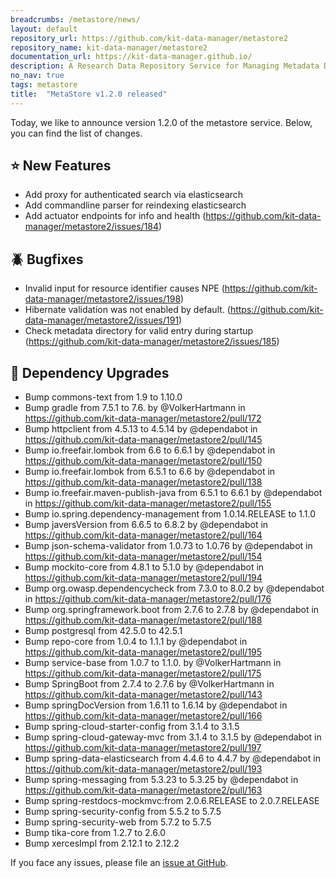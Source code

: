 ```yaml
---
breadcrumbs: /metastore/news/
layout: default
repository_url: https://github.com/kit-data-manager/metastore2
repository_name: kit-data-manager/metastore2
documentation_url: https://kit-data-manager.github.io/
description: A Research Data Repository Service for Managing Metadata Documents based on JSON or XML.
no_nav: true
tags: metastore
title:  "MetaStore v1.2.0 released"
---
```


Today, we like to announce version 1.2.0 of the metastore service. Below, you can find the list of changes. 

##  :star: New Features
* Add proxy for authenticated search via elasticsearch
* Add commandline parser for reindexing elasticsearch
* Add actuator endpoints for info and health (https://github.com/kit-data-manager/metastore2/issues/184)
 
## :beetle: Bugfixes
* Invalid input for resource identifier causes NPE (https://github.com/kit-data-manager/metastore2/issues/198)
* Hibernate validation was not enabled by default. (https://github.com/kit-data-manager/metastore2/issues/191)
* Check metadata directory for valid entry during startup (https://github.com/kit-data-manager/metastore2/issues/185)

## :hammer: Dependency Upgrades
* Bump commons-text from 1.9 to 1.10.0
* Bump gradle from 7.5.1 to 7.6. by @VolkerHartmann in https://github.com/kit-data-manager/metastore2/pull/172
* Bump httpclient from 4.5.13 to 4.5.14 by @dependabot in https://github.com/kit-data-manager/metastore2/pull/145
* Bump io.freefair.lombok from 6.6 to 6.6.1 by @dependabot in https://github.com/kit-data-manager/metastore2/pull/150
* Bump io.freefair.lombok from 6.5.1 to 6.6 by @dependabot in https://github.com/kit-data-manager/metastore2/pull/138
* Bump io.freefair.maven-publish-java from 6.5.1 to 6.6.1 by @dependabot in https://github.com/kit-data-manager/metastore2/pull/155
* Bump io.spring.dependency-management from 1.0.14.RELEASE to 1.1.0 
* Bump javersVersion from 6.6.5 to 6.8.2 by @dependabot in https://github.com/kit-data-manager/metastore2/pull/164
* Bump json-schema-validator from 1.0.73 to 1.0.76 by @dependabot in https://github.com/kit-data-manager/metastore2/pull/154
* Bump mockito-core from 4.8.1 to 5.1.0 by @dependabot in https://github.com/kit-data-manager/metastore2/pull/194
* Bump org.owasp.dependencycheck from 7.3.0 to 8.0.2 by @dependabot in https://github.com/kit-data-manager/metastore2/pull/176
* Bump org.springframework.boot from 2.7.6 to 2.7.8 by @dependabot in https://github.com/kit-data-manager/metastore2/pull/188
* Bump postgresql from 42.5.0 to 42.5.1
* Bump repo-core from 1.0.4 to 1.1.1 by @dependabot in https://github.com/kit-data-manager/metastore2/pull/195
* Bump service-base from 1.0.7 to 1.1.0. by @VolkerHartmann in https://github.com/kit-data-manager/metastore2/pull/175
* Bump SpringBoot from 2.7.4 to 2.7.6 by @VolkerHartmann in https://github.com/kit-data-manager/metastore2/pull/143
* Bump springDocVersion from 1.6.11 to 1.6.14 by @dependabot in https://github.com/kit-data-manager/metastore2/pull/166
* Bump spring-cloud-starter-config from 3.1.4 to 3.1.5
* Bump spring-cloud-gateway-mvc from 3.1.4 to 3.1.5 by @dependabot in https://github.com/kit-data-manager/metastore2/pull/197
* Bump spring-data-elasticsearch from 4.4.6 to 4.4.7 by @dependabot in https://github.com/kit-data-manager/metastore2/pull/193
* Bump spring-messaging from 5.3.23 to 5.3.25 by @dependabot in https://github.com/kit-data-manager/metastore2/pull/163
* Bump spring-restdocs-mockmvc:from 2.0.6.RELEASE to 2.0.7.RELEASE
* Bump spring-security-config from 5.5.2 to 5.7.5
* Bump spring-security-web from 5.7.2 to 5.7.5
* Bump tika-core from 1.2.7 to 2.6.0 
* Bump xercesImpl from 2.12.1 to 2.12.2 

If you face any issues, please file an [issue at GitHub](https://github.com/kit-data-manager/metastore2/issues). 
